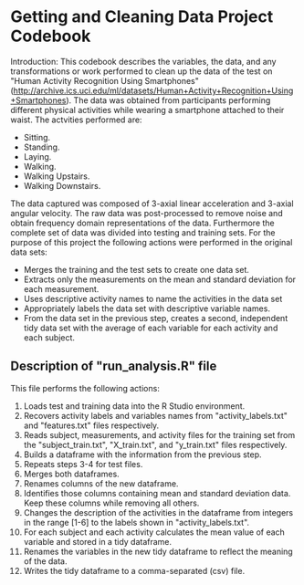# Getting and Cleaning Data Project Codebook

Introduction: This codebook describes the variables, the data, and any transformations or work performed to clean up the data
of the test on "Human Activity Recognition Using Smartphones" (http://archive.ics.uci.edu/ml/datasets/Human+Activity+Recognition+Using+Smartphones).
The data was obtained from participants performing different physical activities while wearing a smartphone attached to their waist.
The actvities performed are:
  - Sitting.
  - Standing.
  - Laying.
  - Walking.
  - Walking Upstairs.
  - Walking Downstairs.

The data captured was composed of 3-axial linear acceleration and 3-axial angular velocity. The raw data was post-processed to 
remove noise and obtain frequency domain representations of the data. Furthermore the complete set of data was divided into 
testing and training sets.
For the purpose of this project the following actions were performed in the original data sets:
  - Merges the training and the test sets to create one data set.
  - Extracts only the measurements on the mean and standard deviation for each measurement.
  - Uses descriptive activity names to name the activities in the data set
  - Appropriately labels the data set with descriptive variable names.
  - From the data set in the previous step, creates a second, independent tidy data set with the average of each variable for each activity and each subject.

## Description of "run_analysis.R" file

This file performs the following actions:
  1. Loads test and training data into the R Studio environment.
  2. Recovers activity labels and variables names from "activity_labels.txt" and "features.txt" files respectively.
  3. Reads subject, measurements, and activity files for the training set from the "subject_train.txt", "X_train.txt", and 
  "y_train.txt" files respectively.
  4. Builds a dataframe with the information from the previous step.
  5. Repeats steps 3-4 for test files.
  6. Merges both dataframes.
  7. Renames columns of the new dataframe.
  8. Identifies those columns containing mean and standard deviation data. Keep these columns while removing all others.
  9. Changes the description of the activities in the dataframe from integers in the range [1-6] to the labels shown in "activity_labels.txt".
  10. For each subject and each activity calculates the mean value of each variable and stored in a tidy dataframe.
  11. Renames the variables in the new tidy dataframe to reflect the meaning of the data.
  12. Writes the tidy dataframe to a comma-separated (csv) file.
  
  
  
